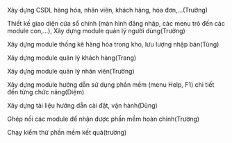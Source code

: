 Xây dựng CSDL hàng hóa, nhân viên, khách hàng, hóa đơn,…(Trường)

Thiết kế giao diện cửa sổ chính (màn hình đăng nhập, các menu trỏ đến các module con,…), Xây dựng module quản lý người dùng(Trường)

Xây dựng module thống kê hàng hóa trong kho, lưu lượng nhập bán(Tùng)

Xây dựng module quản lý khách hàng(Trang)

Xây dựng module quản lý nhân viên(Trường)

Xây dựng module hướng dẫn sử dụng phần mềm (menu Help, F1) chi tiết đến từng chức năng(Diệm)

Xây dựng tài liệu hướng dẫn cài đặt, vận hành(Dũng)

Ghép nối các module để nhận được phần mềm hoàn chỉnh(Trường)

Chạy kiểm thử phần mềm kết quả(trường)


